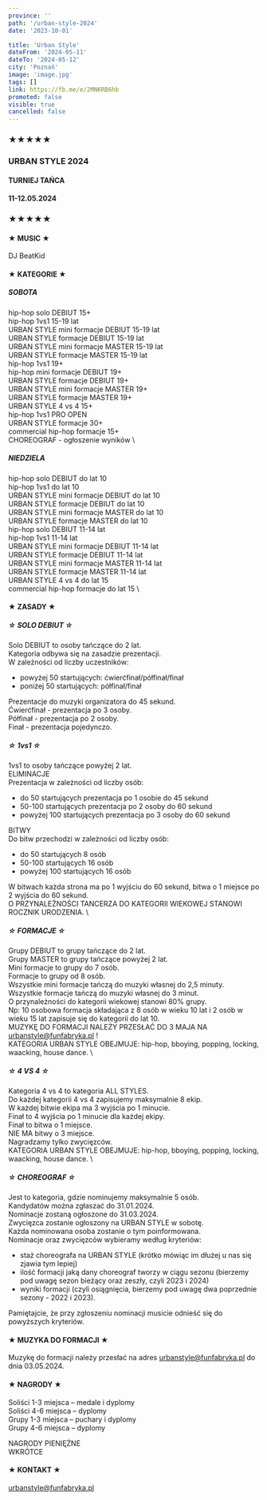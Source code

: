 ```yaml
---
province: ''
path: '/urban-style-2024'
date: '2023-10-01'

title: 'Urban Style'
dateFrom: '2024-05-11'
dateTo: '2024-05-12'
city: 'Poznań'
image: 'image.jpg'
tags: []
link: https://fb.me/e/2MNKRB6hb
promoted: false
visible: true
cancelled: false
---
```

### ★★★★★
### URBAN STYLE 2024
#### TURNIEJ TAŃCA
#### 11-12.05.2024
### ★★★★★

#### ★ MUSIC ★
DJ BeatKid

#### ★ KATEGORIE ★

##### SOBOTA
hip-hop solo DEBIUT 15+ \
hip-hop 1vs1 15-19 lat \
URBAN STYLE mini formacje DEBIUT 15-19 lat \
URBAN STYLE formacje DEBIUT 15-19 lat \
URBAN STYLE mini formacje MASTER 15-19 lat \
URBAN STYLE formacje MASTER 15-19 lat \
hip-hop 1vs1 19+ \
hip-hop mini formacje DEBIUT 19+ \
URBAN STYLE formacje DEBIUT 19+ \
URBAN STYLE mini formacje MASTER 19+ \
URBAN STYLE formacje MASTER 19+ \
URBAN STYLE 4 vs 4 15+ \
hip-hop 1vs1 PRO OPEN \
URBAN STYLE formacje 30+ \
commercial hip-hop formacje 15+ \
CHOREOGRAF - ogłoszenie wyników \

##### NIEDZIELA
hip-hop solo DEBIUT do lat 10 \
hip-hop 1vs1 do lat 10 \
URBAN STYLE mini formacje DEBIUT do lat 10 \
URBAN STYLE formacje DEBIUT do lat 10 \
URBAN STYLE mini formacje MASTER do lat 10 \
URBAN STYLE formacje MASTER do lat 10 \
hip-hop solo DEBIUT 11-14 lat \
hip-hop 1vs1 11-14 lat \
URBAN STYLE mini formacje DEBIUT 11-14 lat \
URBAN STYLE formacje DEBIUT 11-14 lat \
URBAN STYLE mini formacje MASTER 11-14 lat \
URBAN STYLE formacje MASTER 11-14 lat \
URBAN STYLE 4 vs 4 do lat 15 \
commercial hip-hop formacje do lat 15 \

#### ★ ZASADY ★
##### ☆ SOLO DEBIUT ☆
Solo DEBIUT to osoby tańczące do 2 lat. \
Kategoria odbywa się na zasadzie prezentacji. \
W zależności od liczby uczestników:
- powyżej 50 startujących: ćwierćfinał/półfinał/finał
- poniżej 50 startujących: półfinał/finał

Prezentacje do muzyki organizatora do 45 sekund. \
Ćwierćfinał - prezentacja po 3 osoby. \
Półfinał - prezentacja po 2 osoby. \
Finał - prezentacja pojedynczo.
##### ☆ 1vs1 ☆
1vs1 to osoby tańczące powyżej 2 lat. \
ELIMINACJE \
Prezentacja w zależności od liczby osób:
- do 50 startujących prezentacja po 1 osobie do 45 sekund
- 50-100 startujących prezentacja po 2 osoby do 60 sekund
- powyżej 100 startujących prezentacja po 3 osoby do 60 sekund

BITWY \
Do bitw przechodzi w zależności od liczby osób:
- do 50 startujących 8 osób
- 50-100 startujących 16 osób
- powyżej 100 startujących 16 osób

W bitwach każda strona ma po 1 wyjściu do 60 sekund, bitwa o 1 miejsce po 2 wyjścia do 60 sekund. \
O PRZYNALEŻNOŚCI TANCERZA DO KATEGORII WIEKOWEJ STANOWI ROCZNIK URODZENIA. \
##### ☆ FORMACJE ☆
Grupy DEBIUT to grupy tańczące do 2 lat. \
Grupy MASTER to grupy tańczące powyżej 2 lat. \
Mini formacje to grupy do 7 osób. \
Formacje to grupy od 8 osób. \
Wszystkie mini formacje tańczą do muzyki własnej do 2,5 minuty. \
Wszystkie formacje tańczą do muzyki własnej do 3 minut. \
O przynależności do kategorii wiekowej stanowi 80% grupy. \
Np: 10 osobowa formacja składająca z 8 osób w wieku 10 lat i 2 osób w wieku 15 lat zapisuje się do kategorii do lat 10. \
MUZYKĘ DO FORMACJI NALEŻY PRZESŁAĆ DO 3 MAJA NA urbanstyle@funfabryka.pl ! \
KATEGORIA URBAN STYLE OBEJMUJE: hip-hop, bboying, popping, locking, waacking, house dance. \
##### ☆ 4 VS 4 ☆
Kategoria 4 vs 4 to kategoria ALL STYLES. \
Do każdej kategorii 4 vs 4 zapisujemy maksymalnie 8 ekip. \
W każdej bitwie ekipa ma 3 wyjścia po 1 minucie. \
Finał to 4 wyjścia po 1 minucie dla każdej ekipy. \
Finał to bitwa o 1 miejsce. \
NIE MA bitwy o 3 miejsce. \
Nagradzamy tylko zwycięzców. \
KATEGORIA URBAN STYLE OBEJMUJE: hip-hop, bboying, popping, locking, waacking, house dance. \
##### ☆ CHOREOGRAF ☆
Jest to kategoria, gdzie nominujemy maksymalnie 5 osób. \
Kandydatów można zgłaszać do 31.01.2024. \
Nominacje zostaną ogłoszone do 31.03.2024. \
Zwycięzca zostanie ogłoszony na URBAN STYLE w sobotę. \
Każda nominowana osoba zostanie o tym poinformowana. \
Nominacje oraz zwycięzców wybieramy według kryteriów:
- staż choreografa na URBAN STYLE (krótko mówiąc im dłużej u nas się zjawia tym lepiej)
- ilość formacji jaką dany choreograf tworzy w ciągu sezonu (bierzemy pod uwagę sezon bieżący oraz zeszły, czyli 2023 i 2024)
- wyniki formacji (czyli osiągnięcia, bierzemy pod uwagę dwa poprzednie sezony - 2022 i 2023).

Pamiętajcie, że przy zgłoszeniu nominacji musicie odnieść się do powyższych kryteriów.

#### ★ MUZYKA DO FORMACJI ★
Muzykę do formacji należy przesłać na adres urbanstyle@funfabryka.pl do dnia 03.05.2024.

#### ★ NAGRODY ★
Soliści 1-3 miejsca – medale i dyplomy \
Soliści 4-6 miejsca – dyplomy \
Grupy 1-3 miejsca – puchary i dyplomy \
Grupy 4-6 miejsca – dyplomy

NAGRODY PIENIĘŻNE \
WKRÓTCE

#### ★ KONTAKT ★
urbanstyle@funfabryka.pl
